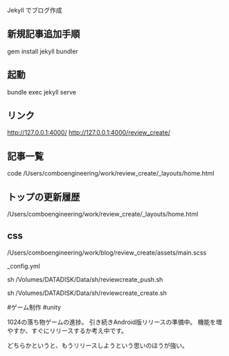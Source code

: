 Jekyll
でブログ作成

## 新規記事追加手順
gem install jekyll bundler

## 起動
bundle exec jekyll serve

## リンク
http://127.0.0.1:4000/
http://127.0.0.1:4000/review_create/


## 記事一覧
code /Users/comboengineering/work/review_create/_layouts/home.html

## トップの更新履歴
/Users/comboengineering/work/review_create/_layouts/home.html

## css
/Users/comboengineering/work/blog/review_create/assets/main.scss


_config.yml


sh /Volumes/DATADISK/Data/sh/reviewcreate_push.sh

sh /Volumes/DATADISK/Data/sh/reviewcreate_create.sh


#ゲーム制作
#unity

1024の落ち物ゲームの進捗。
引き続きAndroid版リリースの準備中。
機能を増やすか、すぐにリリースするか考え中です。

どちらかというと、もうリリースしようという思いのほうが強い。


